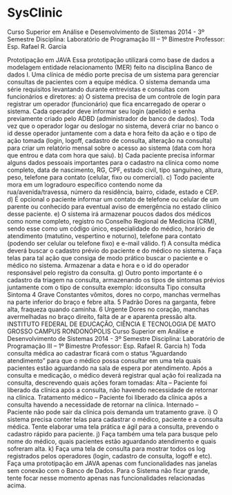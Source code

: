 # SysClinic
Curso Superior em Análise e Desenvolvimento de Sistemas 2014 - 3º Semestre
Disciplina: Laboratório de Programação III – 1º Bimestre
Professor: Esp. Rafael R. Garcia

Prototipação em JAVA
Essa prototipação utilizará como base de dados a modelagem entidade relacionamento
(MER) feito na disciplina Banco de dados I.
Uma clínica de médio porte precisa de um sistema para gerenciar consultas de pacientes
com a equipe médica. O sistema demanda uma série requisitos levantando durante
entrevistas e consultas com funcionários e diretores:
a) O sistema precisa de um controle de login para registrar um operador
(funcionário) que fica encarregado de operar o sistema. Cada operador deve
informar seu login (apelido) e senha previamente criado pelo ADBD
(administrador de banco de dados). Toda vez que o operador logar ou deslogar no
sistema, deverá criar no banco o id desse operador juntamente com a data e hora
feito da ação e o tipo de ação tomada (login, logoff, cadastro de consulta,
alteração na consulta) para criar um relatório mensal sobre o acesso ao sistema
(data com hora que entrou e data com hora que saiu).
b) Cada paciente precisa informar alguns dados pessoais importantes para o cadastro
na clínica como nome completo, data de nascimento, RG, CPF, estado civil, tipo
sanguíneo, altura, peso, telefone para contato (celular, fixo ou comercial).
c) Todo paciente mora em um logradouro específico contendo nome da
rua/avenida/travessa, número da residência, bairro, cidade, estado e CEP.
d) É opcional o paciente informar um contato de telefone ou celular de um parente
ou conhecido para eventual aviso de emergência no estado clínico desse paciente.
e) O sistema irá armazenar poucos dados dos médicos como nome completo, registro
no Conselho Regional de Medicina (CRM), sendo esse como um código único,
especialidade do médico, horário de atendimento (matutino, vespertino e
noturno), telefone para contato (podendo ser celular ou telefone fixo) e e-mail
válido.
f) A consulta médica deverá buscar o cadastro prévio do paciente e do médico no
sistema. Faça telas para tal ação que consiga de modo prático buscar o paciente e
o médico no sistema. Armazenar a data e hora e o id do operador responsável pelo
registro da consulta.
g) Outro ponto importante é o cadastro da triagem na consulta, armazenando os tipos
de sintomas prévios juntamente com o tipo de consulta exemplo:
idconsulta Tipo consulta Sintoma
4 Grave Constantes vômitos, dores no corpo, manchas
vermelhas na parte inferior do braço e febre alta.
5 Padrão Dores na garganta, febre alta, fraqueza quando
caminha.
6 Urgente Dores no coração, manchas avermelhadas no
braço direito, falta de ar e aparenta pressão alta.
INSTITUTO FEDERAL DE EDUCAÇÃO, CIÊNCIA E TECNOLOGIA DE MATO GROSSO
CAMPUS RONDONÓPOLIS
Curso Superior em Análise e Desenvolvimento de Sistemas 2014 - 3º Semestre
Disciplina: Laboratório de Programação III – 1º Bimestre
Professor: Esp. Rafael R. Garcia
h) Toda consulta médica ao cadastrar ficará com o status “Aguardando atendimento”
para que o médico possa consultar em uma tela quais pacientes estão aguardando
na sala de espera por atendimento. Após a consulta e medicação, o médico deverá
registrar qual ação foi realizada na consulta, descrevendo quais ações foram
tomadas:
Alta – Paciente foi liberado da clínica após a consulta, não havendo necessidade
de retornar na clínica.
Tratamento médico – Paciente foi liberado da clínica após a consulta havendo a
necessidade de retornar na clínica.
Internado – Paciente não pode sair da clínica pois demanda um tratamento grave.
i) O sistema precisa conter telas para cadastrar o médico, paciente e a consulta
médica. Tente elaborar uma tela prática e ágil para a consulta, prevendo o cadastro
rápido para paciente.
j) Faça também uma tela para busque pelo nome do médico, quais pacientes estão
aguardando atendimento e quais sofreram alta.
k) Faça uma tela de consulta para mostrar todos os log registrados pelos operadores
(login, cadastro de consulta, logoff e etc).
Faça uma prototipação em JAVA apenas com funcionalidades nas janelas sem conexão
com o Banco de Dados. Para o Sistema não ficar grande, tente focar nesse momento
apenas nas funcionalidades relacionadas acima.


